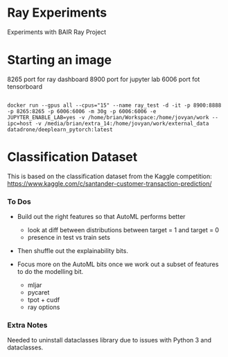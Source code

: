 # Ray Experiments

Experiments with BAIR Ray Project

# Starting an image

8265 port for ray dashboard
8900 port for jupyter lab
6006 port fot tensorboard

```{bash}

docker run --gpus all --cpus="15" --name ray_test -d -it -p 8900:8888 -p 8265:8265 -p 6006:6006 -m 30g -p 6006:6006 -e JUPYTER_ENABLE_LAB=yes -v /home/brian/Workspace:/home/jovyan/work --ipc=host -v /media/brian/extra_14:/home/jovyan/work/external_data datadrone/deeplearn_pytorch:latest

```

# Classification Dataset

This is based on the classification dataset from the Kaggle competition: 
https://www.kaggle.com/c/santander-customer-transaction-prediction/


### To Dos

- Build out the right features so that AutoML performs better
  - look at diff between distributions between target = 1 and target = 0
  - presence in test vs train sets

- Then shuffle out the explainability bits.

- Focus more on the AutoML bits once we work out a subset of features to do the modelling bit.
  - mljar
  - pycaret
  - tpot + cudf
  - ray options

### Extra Notes

Needed to uninstall dataclasses library due to issues with Python 3 and dataclasses.

